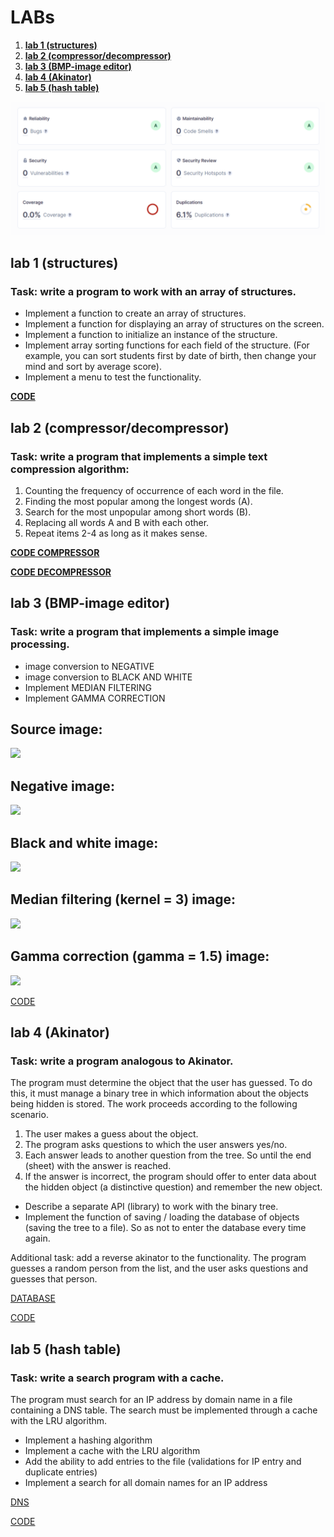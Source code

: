 # LABs
1. **[lab 1 (structures)](https://github.com/gabrpavel/BSUIR/tree/main/term2#lab-1-structures)**
2. **[lab 2 (compressor/decompressor)](https://github.com/gabrpavel/term-2#lab-2-compressordecompressor)**
3. **[lab 3 (BMP-image editor)](https://github.com/gabrpavel/term-2#lab-3-bmp-image-editor)**
4. **[lab 4 (Akinator)](https://github.com/gabrpavel/term-2/blob/main/README.md#lab-4-akinator)**
5. **[lab 5 (hash table)](https://github.com/gabrpavel/term-2/blob/main/README.md#lab-5-hash-table)**

![](sources/SonarCloud.png)

## lab 1 (structures)
### Task: write a program to work with an array of structures.
- Implement a function to create an array of structures.
- Implement a function for displaying an array of structures on the screen.
- Implement a function to initialize an instance of the structure.
- Implement array sorting functions for each field of the structure. (For example, you can sort students first by date of birth, then change your mind and sort by average score).
- Implement a menu to test the functionality.

**[CODE](labs/lab1)**

## lab 2 (compressor/decompressor)
### Task: write a program that implements a simple text compression algorithm:
1.	Counting the frequency of occurrence of each word in the file.
2.	Finding the most popular among the longest words (A).
3.	Search for the most unpopular among short words (B).
4.	Replacing all words A and B with each other.
5.	Repeat items 2-4 as long as it makes sense.

**[CODE COMPRESSOR](labs/lab2/compressor)** 

**[CODE DECOMPRESSOR](labs/lab2/decompressor)**

## lab 3 (BMP-image editor)
### Task: write a program that implements a simple image processing.
* image conversion to NEGATIVE
* image conversion to BLACK AND WHITE
* Implement MEDIAN FILTERING
* Implement GAMMA CORRECTION

## Source image:
![](https://github.com/gabrpavel/BSUIR/raw/main/term2/sources/dune.bmp)

## Negative image:
![](https://github.com/gabrpavel/BSUIR/raw/main/term2/sources/negative.bmp)

## Black and white image:
![](https://github.com/gabrpavel/BSUIR/raw/main/term2/sources/black_and_white.bmp)

## Median filtering (kernel = 3) image:
![](https://github.com/gabrpavel/BSUIR/raw/main/term2/sources/median_filter.bmp)

## Gamma correction (gamma = 1.5) image:
![](https://github.com/gabrpavel/BSUIR/raw/main/term2/sources/gamma_correction.bmp)


[CODE](labs/lab3/image_editor)

## lab 4 (Akinator)
### Task: write a program analogous to Akinator.
 The program must determine the object that the user has guessed. To do this, it must manage a binary tree in which information about the objects being hidden is stored. The work proceeds according to the following scenario.


1) The user makes a guess about the object.
2) The program asks questions to which the user answers yes/no.
3) Each answer leads to another question from the tree. So until the end (sheet) with the answer is reached.
4) If the answer is incorrect, the program should offer to enter data about the hidden object (a distinctive question) and remember the new object.
- Describe a separate API (library) to work with the binary tree.
- Implement the function of saving / loading the database of objects (saving the tree to a file). So as not to enter the database every time again.  

Additional task: add a reverse akinator to the functionality. The program guesses a random person from the list, and the user asks questions and guesses that person. 

[DATABASE](sources/database.txt)

[CODE](labs/lab4/akinator)

## lab 5 (hash table)
### Task: write a search program with a cache.
The program must search for an IP address by domain name in a file containing a DNS table. The search must be implemented through a cache with the LRU algorithm.
* Implement a hashing algorithm
* Implement a cache with the LRU algorithm
* Add the ability to add entries to the file (validations for IP entry and duplicate entries)
* Implement a search for all domain names for an IP address
  
[DNS](sources/DNS.txt)

[CODE](labs/lab5)
